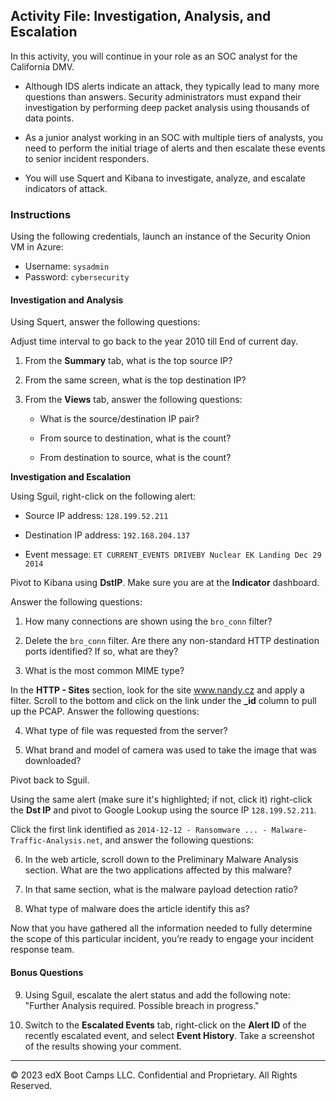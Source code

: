 ## Activity File: Investigation, Analysis, and Escalation

In this activity, you will continue in your role as an SOC analyst for the California DMV.

- Although IDS alerts indicate an attack, they typically lead to many more questions than answers. Security administrators must expand their investigation by performing deep packet analysis using thousands of data points. 

- As a junior analyst working in an SOC with multiple tiers of analysts, you need to perform the initial triage of alerts and then escalate these events to senior incident responders.

- You will use Squert and Kibana to investigate, analyze, and escalate indicators of attack.

### Instructions

Using the following credentials, launch an instance of the Security Onion VM in Azure:

- Username: `sysadmin`
- Password: `cybersecurity`

#### Investigation and Analysis

Using Squert, answer the following questions:

Adjust time interval to go back to the year 2010 till End of current day.

1. From the **Summary** tab, what is the top source IP?

2. From the same screen, what is the top destination IP?

3. From the **Views** tab, answer the following questions: 

   - What is the source/destination IP pair?
   
   - From source to destination, what is the count?
   
   - From destination to source, what is the count?   

**Investigation and Escalation**

Using Sguil, right-click on the following alert: 

- Source IP address: `128.199.52.211`

- Destination IP address: `192.168.204.137`

- Event message: `ET CURRENT_EVENTS DRIVEBY Nuclear EK Landing Dec 29 2014`

Pivot to Kibana using **DstIP**. Make sure you are at the **Indicator** dashboard.

Answer the following questions:

1. How many connections are shown using the `bro_conn` filter?

2. Delete the `bro_conn` filter. Are there any non-standard HTTP destination ports identified? If so, what are they?

3. What is the most common MIME type?

In the **HTTP - Sites** section, look for the site www.nandy.cz and apply a filter. Scroll to the bottom and click on the link under the **_id** column to pull up the PCAP. Answer the following questions:

4. What type of file was requested from the server?

5. What brand and model of camera was used to take the image that was downloaded?

Pivot back to Sguil. 

Using the same alert (make sure it's highlighted; if not, click it) right-click the **Dst IP** and pivot to Google Lookup using the source IP `128.199.52.211`. 

Click the first link identified as `2014-12-12 - Ransomware ... - Malware-Traffic-Analysis.net`, and answer the following questions:

6. In the web article, scroll down to the Preliminary Malware Analysis section. What are the two applications affected by this malware?

7. In that same section, what is the malware payload detection ratio?

8. What type of malware does the article identify this as?

Now that you have gathered all the information needed to fully determine the scope of this particular incident, you’re ready to engage your incident response team.

#### Bonus Questions

9. Using Sguil, escalate the alert status and add the following note: "Further Analysis required. Possible breach in progress." 

10. Switch to the **Escalated Events** tab, right-click on the **Alert ID** of the recently escalated event, and select **Event History**. Take a screenshot of the results showing your comment. 
  
---

© 2023 edX Boot Camps LLC. Confidential and Proprietary. All Rights Reserved.
